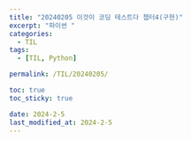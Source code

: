 ```yaml
---
title: "20240205 이것이 코딩 테스트다 챕터4(구현)"
excerpt: "파이썬 "
categories:
  - TIL
tags:
  - [TIL, Python]

permalink: /TIL/20240205/

toc: true
toc_sticky: true

date: 2024-2-5
last_modified_at: 2024-2-5
---
```


## 
